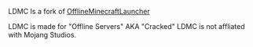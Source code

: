 LDMC Is a fork of [OfflineMinecraftLauncher](https://github.com/antunnitraj/OfflineMinecraftLauncher) 


LDMC is made for "Offline Servers" AKA "Cracked"
LDMC is not affliated with Mojang Studios.
